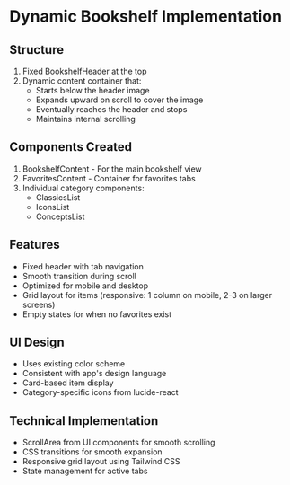 
# Dynamic Bookshelf Implementation

## Structure
1. Fixed BookshelfHeader at the top
2. Dynamic content container that:
   - Starts below the header image
   - Expands upward on scroll to cover the image
   - Eventually reaches the header and stops
   - Maintains internal scrolling

## Components Created
1. BookshelfContent - For the main bookshelf view
2. FavoritesContent - Container for favorites tabs
3. Individual category components:
   - ClassicsList
   - IconsList
   - ConceptsList

## Features
- Fixed header with tab navigation
- Smooth transition during scroll
- Optimized for mobile and desktop
- Grid layout for items (responsive: 1 column on mobile, 2-3 on larger screens)
- Empty states for when no favorites exist

## UI Design
- Uses existing color scheme
- Consistent with app's design language
- Card-based item display
- Category-specific icons from lucide-react

## Technical Implementation
- ScrollArea from UI components for smooth scrolling
- CSS transitions for smooth expansion
- Responsive grid layout using Tailwind CSS
- State management for active tabs
